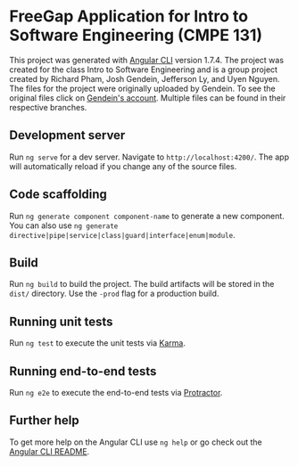 # FreeGap Application for Intro to Software Engineering (CMPE 131)

This project was generated with [Angular CLI](https://github.com/angular/angular-cli) version 1.7.4. The project was created for the class Intro to Software Engineering and is a group project created by Richard Pham, Josh Gendein, Jefferson Ly, and Uyen Nguyen. The files for the project were originally uploaded by Gendein. To see the original files click on [Gendein's account](https://github.com/JoshGendein/FreeGapApp). Multiple files can be found in their respective branches. 

## Development server
Run `ng serve` for a dev server. Navigate to `http://localhost:4200/`. The app will automatically reload if you change any of the source files.

## Code scaffolding
Run `ng generate component component-name` to generate a new component. You can also use `ng generate directive|pipe|service|class|guard|interface|enum|module`.

## Build
Run `ng build` to build the project. The build artifacts will be stored in the `dist/` directory. Use the `-prod` flag for a production build.

## Running unit tests
Run `ng test` to execute the unit tests via [Karma](https://karma-runner.github.io).

## Running end-to-end tests
Run `ng e2e` to execute the end-to-end tests via [Protractor](http://www.protractortest.org/).

## Further help
To get more help on the Angular CLI use `ng help` or go check out the [Angular CLI README](https://github.com/angular/angular-cli/blob/master/README.md).
